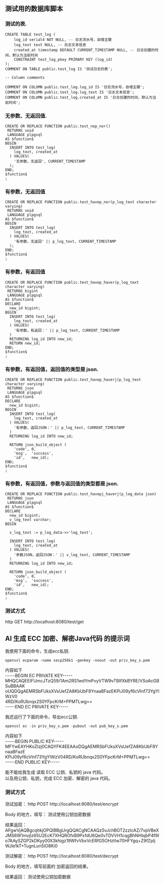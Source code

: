 
## 测试用的数据库脚本

### 测试的表.

```
CREATE TABLE test_log (
	log_id serial4 NOT NULL, -- 日志流水号，自增主键
	log_text text NULL, -- 日志文本信息
	created_at timestamp DEFAULT CURRENT_TIMESTAMP NULL, -- 日志创建的时间，默认为当前时间
	CONSTRAINT test_log_pkey PRIMARY KEY (log_id)
);
COMMENT ON TABLE public.test_log IS '测试日志的表';

-- Column comments

COMMENT ON COLUMN public.test_log.log_id IS '日志流水号，自增主键';
COMMENT ON COLUMN public.test_log.log_text IS '日志文本信息';
COMMENT ON COLUMN public.test_log.created_at IS '日志创建的时间，默认为当前时间';
```


### 无参数、无返回值.

```
CREATE OR REPLACE FUNCTION public.test_nop_nor()
 RETURNS void
 LANGUAGE plpgsql
AS $function$
BEGIN
  INSERT INTO test_log(
    log_text, created_at
  ) VALUES(
    '无参数，无返回', CURRENT_TIMESTAMP
  );
END;
$function$
;
```

### 有参数，无返回值

```
CREATE OR REPLACE FUNCTION public.test_havep_nor(p_log_text character varying)
 RETURNS void
 LANGUAGE plpgsql
AS $function$
BEGIN
  INSERT INTO test_log(
    log_text, created_at
  ) VALUES(
    '有参数，无返回' || p_log_text, CURRENT_TIMESTAMP
  );
END;
$function$
;
```

### 有参数，有返回值

```
CREATE OR REPLACE FUNCTION public.test_havep_haver(p_log_text character varying)
 RETURNS bigint
 LANGUAGE plpgsql
AS $function$
DECLARE
  new_id bigint;
BEGIN
  INSERT INTO test_log(
    log_text, created_at
  ) VALUES(
    '有参数，有返回：' || p_log_text, CURRENT_TIMESTAMP
  )
  RETURNING log_id INTO new_id;
  RETURN new_id;
END;
$function$
;
```



### 有参数，有返回值，返回值的类型是 json.

```
CREATE OR REPLACE FUNCTION public.test_havep_haverj(p_log_text character varying)
 RETURNS json
 LANGUAGE plpgsql
AS $function$
DECLARE
  new_id bigint;
BEGIN
  INSERT INTO test_log(
    log_text, created_at
  ) VALUES(
    '有参数，返回JSON：' || p_log_text, CURRENT_TIMESTAMP
  )
  RETURNING log_id INTO new_id;
  
  RETURN json_build_object (
	'code', 0,
	'msg',	'success',
	'id',	new_id);
END;
$function$
;
```


### 有参数，有返回值，参数与返回值的类型都是 json.
```
CREATE OR REPLACE FUNCTION public.test_havepj_haverj(p_log_data json)
 RETURNS json
 LANGUAGE plpgsql
AS $function$
DECLARE
  new_id bigint;
  v_log_text varchar;
BEGIN

  v_log_text := p_log_data->>'log_text';

  INSERT INTO test_log(
    log_text, created_at
  ) VALUES(
    '参数JSON，返回JSON：' || v_log_text, CURRENT_TIMESTAMP
  )
  RETURNING log_id INTO new_id;
  
  RETURN json_build_object (
	'code', 0,
	'msg',	'success',
	'id',	new_id);
END;
$function$
;
```


### 测试方式
http GET
http://localhost:8080/test/get





## AI 生成 ECC 加密、解密Java代码 的提示词


我使用下面的命令，生成ecc私钥.  
```  
openssl ecparam -name secp256k1 -genkey -noout -out priv_key_s.pem  
```  
  
内容如下  
-----BEGIN EC PRIVATE KEY-----  
MHQCAQEEIFUmcJTzQ59/1Am2RS1wdYmPvyVTW9vTBIfXkBYRE/VSoAcGBSuBBAAK  
oUQDQgAEMRSbFUksXVsUefZA8KbUbF8YnaaBFazEKPiJ09yf6cVlnf73YgYlWzV0  
4RD/KoRUbnqx2S0YFpcKrM+PPMTLwg==  
-----END EC PRIVATE KEY-----  
  
  
  
我还运行了下面的命令，导出ecc公钥.  
```  
openssl ec -in priv_key_s.pem -pubout -out pub_key_s.pem  
```  
  
内容如下  
-----BEGIN PUBLIC KEY-----  
MFYwEAYHKoZIzj0CAQYFK4EEAAoDQgAEMRSbFUksXVsUefZA8KbUbF8YnaaBFazE  
KPiJ09yf6cVlnf73YgYlWzV04RD/KoRUbnqx2S0YFpcKrM+PPMTLwg==  
-----END PUBLIC KEY-----  
  
  
  
能不能给我生成 读取 ECC 公钥、私钥的 java 代码。  
以及用公钥、私钥，完成 ECC 加密、解密的 java 代码。


### 测试方式

测试加密：
http POST
http://localhost:8080/test/encrypt

Body 的地方，填写：
测试使用公钥加密数据

结果返回：
AFgwVjAQBgcqhkjOPQIBBgUrgQQACgNCAAQz5vJchBGT2zzIcAZ/7vpVBeXJMS6W1mvjIz65U2EcK7XHQROfxB9PxfdU6Qe0vTDVVH1cqgBhNHtqbP4f9Io7AAySZGP2kDKyy00X3khigz19WfvVbxVcERfG5OHztIw70HFYgq+Z9fZpIjWJle1kT+TugnLun5iO8Ki0


测试解密：
http POST
http://localhost:8080/test/decrypt

Body 的地方，填写前面的 加密返回的结果。

结果返回：
测试使用公钥加密数据


